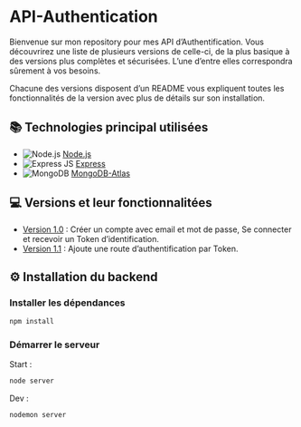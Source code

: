 # API-Authentication

Bienvenue sur mon repository pour mes API d’Authentification. Vous découvrirez une liste de plusieurs versions de celle-ci, de la plus basique à des versions plus complètes et sécurisées. L’une d’entre elles correspondra sûrement à vos besoins.

Chacune des versions disposent d’un README vous expliquent toutes les fonctionnalités de la version avec plus de détails sur son installation.

## 📚 Technologies principal utilisées

- ![Node.js]({https://img.shields.io/badge/Node.js-339933?style=for-the-badge&logo=nodedotjs&logoColor=white}) [Node.js]
- ![Express JS]({https://img.shields.io/badge/Express.js-000000?style=for-the-badge&logo=express&logoColor=white}) [Express]
- ![MongoDB]({https://img.shields.io/badge/MongoDB-4EA94B?style=for-the-badge&logo=mongodb&logoColor=white}) [MongoDB-Atlas]

## 💻 Versions et leur fonctionnalitées

- [Version 1.0](https://github.com/abenzoar-yannis/API-Authentication/VERSION_1.0) :
  Créer un compte avec email et mot de passe,
  Se connecter et recevoir un Token d’identification.
- [Version 1.1]() :
  Ajoute une route d’authentification par Token.

## ⚙ Installation du backend

### Installer les dépendances

```bash
npm install
```

### Démarrer le serveur

Start :

```bash
node server
```

Dev :

```bash
nodemon server
```

[dotenv]: https://www.npmjs.com/package/dotenv
[jsonwebtoken]: https://www.npmjs.com/package/jsonwebtoken
[bcrypt]: https://www.npmjs.com/package/bcrypt
[express-rate-limit]: https://www.npmjs.com/package/express-rate-limit
[email-validator]: https://www.npmjs.com/package/email-validator
[password-validator]: https://www.npmjs.com/package/password-validator
[node.js]: http://nodejs.org
[mongodb-atlas]: https://www.mongodb.com/
[express]: http://expressjs.com
[//]: # "order for gitfolio"
